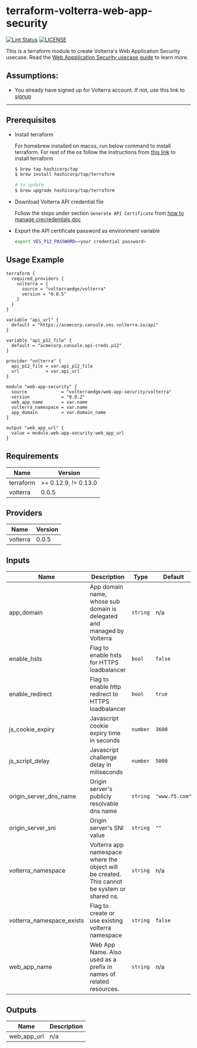 # terraform-volterra-web-app-security

[![Lint Status](https://github.com/volterraedge/terraform-volterra-web-app-security/workflows/Lint/badge.svg)](https://github.com/volterraedge/terraform-volterra-web-app-security/actions)
[![LICENSE](https://img.shields.io/github/license/volterraedge/terraform-volterra-web-app-security)](https://github.com/volterraedge/terraform-volterra-web-app-security/blob/main/LICENSE)

This is a terraform module to create Volterra's Web Application Security usecase. Read the [Web Appplication Security usecase guide](https://volterra.io/docs/quick-start/web-app-security-performance) to learn more.


## Assumptions:

* You already have signed up for Volterra account. If not, use this link to [signup](https://console.ves.volterra.io/signup/)

---

## Prerequisites

* Install terraform

  For homebrew installed on macos, run below command to install terraform. For rest of the os follow the instructions from [this link](https://learn.hashicorp.com/tutorials/terraform/install-cli) to install terraform

  ```bash
  $ brew tap hashicorp/tap
  $ brew install hashicorp/tap/terraform

  # to update
  $ brew upgrade hashicorp/tap/terraform
  ```

* Download Volterra API credential file

  Follow the steps under section `Generate API Certificate` from [how to manage crecredentials doc](https://volterra.io/docs/how-to/user-mgmt/credentials)


* Export the API certificate password as environment variable

  ```bash
  export VES_P12_PASSWORD=<your credential password>
  ```


## Usage Example

```hcl
terraform {
  required_providers {
    volterra = {
      source = "volterraedge/volterra"
      version = "0.0.5"
    }
  }
}

variable "api_url" {
  default = "https://acmecorp.console.ves.volterra.io/api"
}

variable "api_p12_file" {
  default = "acmecorp.console.api-creds.p12"
}

provider "volterra" {
  api_p12_file = var.api_p12_file
  url          = var.api_url
}

module "web-app-security" {
  source             = "volterraedge/web-app-security/volterra"
  version            = "0.0.2"
  web_app_name       = var.name
  volterra_namespace = var.name
  app_domain         = var.domain_name
}

output "web_app_url" {
  value = module.web-app-security.web_app_url
}
```

## Requirements

| Name | Version |
|------|---------|
| terraform | >= 0.12.9, != 0.13.0 |
| volterra | 0.0.5 |

## Providers

| Name | Version |
|------|---------|
| volterra | 0.0.5 |

## Inputs

| Name | Description | Type | Default | Required |
|------|-------------|------|---------|:--------:|
| app\_domain | App domain name, whose sub domain is delegated and managed by Volterra | `string` | n/a | yes |
| enable\_hsts | Flag to enable hsts for HTTPS loadbalancer | `bool` | `false` | no |
| enable\_redirect | Flag to enable http redirect to HTTPS loadbalancer | `bool` | `true` | no |
| js\_cookie\_expiry | Javascript cookie expiry time in seconds | `number` | `3600` | no |
| js\_script\_delay | Javascript challenge delay in miliseconds | `number` | `5000` | no |
| origin\_server\_dns\_name | Origin server's publicly resolvable dns name | `string` | `"www.f5.com"` | no |
| origin\_server\_sni | Origin server's SNI value | `string` | `""` | no |
| volterra\_namespace | Volterra app namespace where the object will be created. This cannot be system or shared ns. | `string` | n/a | yes |
| volterra\_namespace\_exists | Flag to create or use existing volterra namespace | `string` | `false` | no |
| web\_app\_name | Web App Name. Also used as a prefix in names of related resources. | `string` | n/a | yes |

## Outputs

| Name | Description |
|------|-------------|
| web\_app\_url | n/a |

